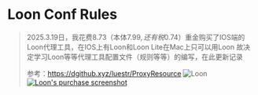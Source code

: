 # Loon Conf Rules
> 2025.3.19日，我花费8.73（本体7.99$,还有税0.74$）重金购买了IOS端的Loon代理工具，在IOS上有Loon和Loon Lite在Mac上只可以用Loon
> 故决定学习Loon等等代理工具配置文件（规则等等）的编写，在此更新记录
>
> 参考：https://dgithub.xyz/luestr/ProxyResource
![Loon](https://ooo.0x0.ooo/2025/03/21/OSHr6q.png)
[![Loon's purchase screenshot](https://ooo.0x0.ooo/2025/03/21/OSHZmr.md.jpg)](https://img.tg/image/OSHZmr)


